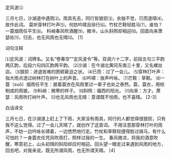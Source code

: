 定风波⑴

三月七日，沙湖道中遇雨⑵。雨具先去，同行皆狼狈⑶，余独不觉，已而遂晴⑷，故作此词。
莫听穿林打叶声⑸，何妨吟啸且徐行⑹。竹杖芒鞋轻胜马⑺，谁怕？一蓑烟雨任平生⑻。
料峭春风吹酒醒⑼，微冷，山头斜照却相迎⑽。回首向来萧瑟处⑾，归去，也无风雨也无晴⑿。 [1] 

词句注释

⑴定风波：词牌名。又名“卷春空”“定风波令”等。双调六十二字，前段五句三平韵两仄韵，后段六句四仄韵两平韵。
⑵沙湖：在今湖北黄冈东南三十里，又名螺丝店。
⑶狼狈：进退皆难的困顿窘迫之状。
⑷已而：过了一会儿。
⑸穿林打叶声：指大雨点透过树林打在树叶上的声音。
⑹吟啸：放声吟咏。
⑺芒鞋：草鞋。
⑻一蓑（suō）烟雨任平生：披着蓑衣在风雨里过一辈子也处之泰然。蓑，蓑衣，用棕制成的雨披。
⑼料峭：微寒的样子。
⑽斜照：偏西的阳光。
⑾向来：方才。萧瑟：风雨吹打树叶声。
⑿也无风雨也无晴：意谓既不怕雨，也不喜晴。 [2-3] 

白话译文

三月七日，在沙湖道上赶上了下雨，大家没有雨具，同行的人都觉得很狼狈，只有我不这么觉得。过了一会儿天晴了，就创作了这首词。
不用注意那穿林打叶的雨声，不妨一边吟咏长啸着，一边悠然地行走。竹杖和草鞋轻捷得胜过骑马，有什么可怕的？一身蓑衣任凭风吹雨打，照样过我的一生。
春风微凉，将我的酒意吹醒，寒意初上，山头初晴的斜阳却应时相迎。回头望一眼走过来遇到风雨的地方，回去吧，对我来说，既无所谓风雨，也无所谓天晴。 [4] 
